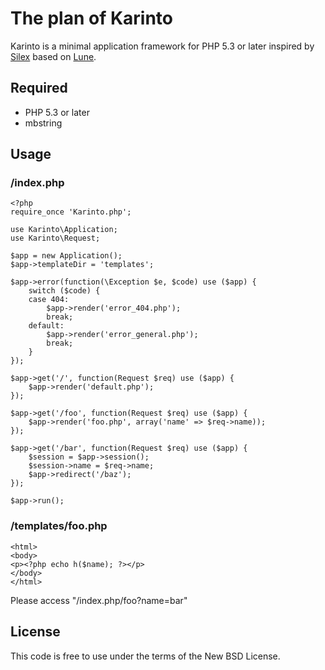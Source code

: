 # The plan of Karinto

Karinto is a minimal application framework for PHP 5.3 or later inspired by [Silex](http://silex.sensiolabs.org/) based on [Lune](https://github.com/hiroy/lune).

## Required

 * PHP 5.3 or later
 * mbstring

## Usage

### /index.php

    <?php
    require_once 'Karinto.php';
    
    use Karinto\Application;
    use Karinto\Request;
    
    $app = new Application();
    $app->templateDir = 'templates';
    
    $app->error(function(\Exception $e, $code) use ($app) {
        switch ($code) {
        case 404:
            $app->render('error_404.php');
            break;
        default:
            $app->render('error_general.php');
            break;
        }
    });
    
    $app->get('/', function(Request $req) use ($app) {
        $app->render('default.php');
    });
    
    $app->get('/foo', function(Request $req) use ($app) {
        $app->render('foo.php', array('name' => $req->name));
    });
    
    $app->get('/bar', function(Request $req) use ($app) {
        $session = $app->session();
        $session->name = $req->name;
        $app->redirect('/baz');
    });
    
    $app->run();

### /templates/foo.php

    <html>
    <body>
    <p><?php echo h($name); ?></p>
    </body>
    </html>

Please access "/index.php/foo?name=bar"

## License

This code is free to use under the terms of the New BSD License.


